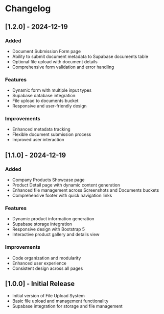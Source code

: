 # Changelog

## [1.2.0] - 2024-12-19
### Added
- Document Submission Form page
- Ability to submit document metadata to Supabase documents table
- Optional file upload with document details
- Comprehensive form validation and error handling

### Features
- Dynamic form with multiple input types
- Supabase database integration
- File upload to documents bucket
- Responsive and user-friendly design

### Improvements
- Enhanced metadata tracking
- Flexible document submission process
- Improved user interaction

## [1.1.0] - 2024-12-19
### Added
- Company Products Showcase page
- Product Detail page with dynamic content generation
- Enhanced file management across Screenshots and Documents buckets
- Comprehensive footer with quick navigation links

### Features
- Dynamic product information generation
- Supabase storage integration
- Responsive design with Bootstrap 5
- Interactive product gallery and details view

### Improvements
- Code organization and modularity
- Enhanced user experience
- Consistent design across all pages

## [1.0.0] - Initial Release
- Initial version of File Upload System
- Basic file upload and management functionality
- Supabase integration for storage and file management
